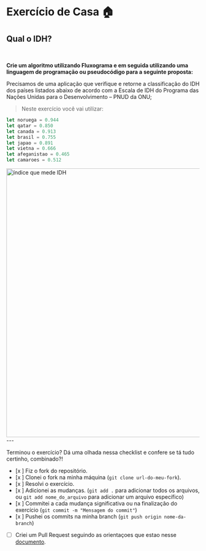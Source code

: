 # Exercício de Casa 🏠 

## Qual o IDH?

<br>

**Crie um algoritmo utilizando Fluxograma e em seguida utilizando uma linguagem de programação ou pseudocódigo para a seguinte proposta:**

Precisamos de uma aplicação que verifique e retorne a classificação do IDH dos países listados abaixo de acordo com a Escala de IDH do Programa das Nações Unidas para o Desenvolvimento – PNUD da ONU;

> Neste exercício você vai utilizar: 

```js
let noruega = 0.944
let qatar = 0.850
let canada = 0.913
let brasil = 0.755
let japao = 0.891
let vietna = 0.666
let afeganistao = 0.465
let camaroes = 0.512
```

<img src='../../../assets/idh.jpeg' width=700 alt='índice que mede IDH'>
---

Terminou o exercício? Dá uma olhada nessa checklist e confere se tá tudo certinho, combinado?!

- [x ] Fiz o fork do repositório.
- [x ] Clonei o fork na minha máquina (`git clone url-do-meu-fork`).
- [x ] Resolvi o exercício.
- [x ] Adicionei as mudanças. (`git add .` para adicionar todos os arquivos, ou `git add nome_do_arquivo` para adicionar um arquivo específico)
- [x ] Commitei a cada mudança significativa ou na finalização do exercício (`git commit -m "Mensagem do commit"`)
- [x ] Pushei os commits na minha branch (`git push origin nome-da-branch`)
- [ ] Criei um Pull Request seguindo as orientaçoes que estao nesse [documento](https://github.com/mflilian/repo-example/blob/main/exercicios/para-casa/instrucoes-pull-request.md).
